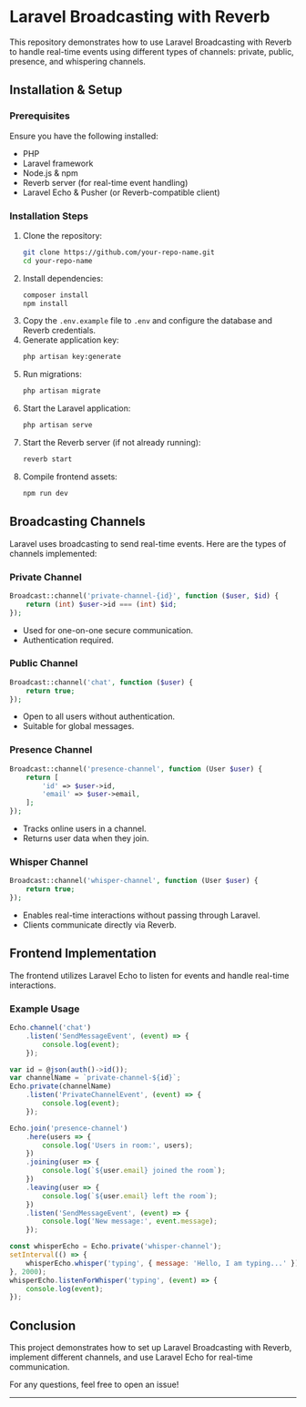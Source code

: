 # Laravel Broadcasting with Reverb

This repository demonstrates how to use Laravel Broadcasting with Reverb to handle real-time events using different types of channels: private, public, presence, and whispering channels.

## Installation & Setup

### Prerequisites
Ensure you have the following installed:
- PHP
- Laravel framework
- Node.js & npm
- Reverb server (for real-time event handling)
- Laravel Echo & Pusher (or Reverb-compatible client)

### Installation Steps
1. Clone the repository:
   ```sh
   git clone https://github.com/your-repo-name.git
   cd your-repo-name
   ```
2. Install dependencies:
   ```sh
   composer install
   npm install
   ```
3. Copy the `.env.example` file to `.env` and configure the database and Reverb credentials.
4. Generate application key:
   ```sh
   php artisan key:generate
   ```
5. Run migrations:
   ```sh
   php artisan migrate
   ```
6. Start the Laravel application:
   ```sh
   php artisan serve
   ```
7. Start the Reverb server (if not already running):
   ```sh
   reverb start
   ```
8. Compile frontend assets:
   ```sh
   npm run dev
   ```

## Broadcasting Channels
Laravel uses broadcasting to send real-time events. Here are the types of channels implemented:

### Private Channel
```php
Broadcast::channel('private-channel-{id}', function ($user, $id) {
    return (int) $user->id === (int) $id;
});
```
- Used for one-on-one secure communication.
- Authentication required.

### Public Channel
```php
Broadcast::channel('chat', function ($user) {
    return true;
});
```
- Open to all users without authentication.
- Suitable for global messages.

### Presence Channel
```php
Broadcast::channel('presence-channel', function (User $user) {
    return [
        'id' => $user->id,
        'email' => $user->email,
    ];
});
```
- Tracks online users in a channel.
- Returns user data when they join.

### Whisper Channel
```php
Broadcast::channel('whisper-channel', function (User $user) {
    return true;
});
```
- Enables real-time interactions without passing through Laravel.
- Clients communicate directly via Reverb.

## Frontend Implementation
The frontend utilizes Laravel Echo to listen for events and handle real-time interactions.

### Example Usage
```js
Echo.channel('chat')
    .listen('SendMessageEvent', (event) => {
        console.log(event);
    });

var id = @json(auth()->id());
var channelName = `private-channel-${id}`;
Echo.private(channelName)
    .listen('PrivateChannelEvent', (event) => {
        console.log(event);
    });

Echo.join('presence-channel')
    .here(users => {
        console.log('Users in room:', users);
    })
    .joining(user => {
        console.log(`${user.email} joined the room`);
    })
    .leaving(user => {
        console.log(`${user.email} left the room`);
    })
    .listen('SendMessageEvent', (event) => {
        console.log('New message:', event.message);
    });

const whisperEcho = Echo.private('whisper-channel');
setInterval(() => {
    whisperEcho.whisper('typing', { message: 'Hello, I am typing...' });
}, 2000);
whisperEcho.listenForWhisper('typing', (event) => {
    console.log(event);
});
```

## Conclusion
This project demonstrates how to set up Laravel Broadcasting with Reverb, implement different channels, and use Laravel Echo for real-time communication.

For any questions, feel free to open an issue!

---


